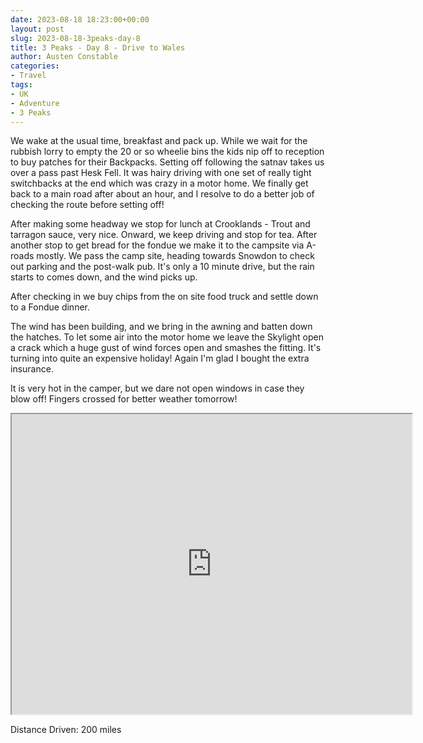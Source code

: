 ```yaml
---
date: 2023-08-18 18:23:00+00:00
layout: post
slug: 2023-08-18-3peaks-day-8
title: 3 Peaks - Day 8 - Drive to Wales
author: Austen Constable
categories:
- Travel
tags:
- UK
- Adventure
- 3 Peaks
---
```


We wake at the usual time, breakfast and pack up. While we wait for the rubbish lorry to empty the 20 or so wheelie bins the kids nip off to reception to buy patches for their Backpacks. 
Setting off following the satnav takes us over a pass past Hesk Fell. It was hairy driving with one set of really tight switchbacks at the end which was crazy in a motor home.
We finally get back to a main road after about an hour, and I resolve to do a better job of checking the route before setting off!  

After making some headway we stop for lunch at Crooklands -  Trout and tarragon sauce, very nice. 
Onward, we keep driving and stop for tea. 
After another stop to get bread for the fondue we make it to the campsite via A-roads mostly. 
We pass the camp site, heading towards Snowdon to check out parking and the post-walk pub. It's only a 10 minute drive, but the rain starts to comes down, and the wind picks up. 

After checking in we buy chips from the on site food truck and settle down to a Fondue dinner.

The wind has been building, and we bring in the awning and batten down the hatches. To let some air into the motor home we leave the Skylight open a crack which a huge gust of wind forces open and smashes the fitting. 
It's turning into quite an expensive holiday! Again I'm glad I bought the extra insurance. 

It is very hot in the camper, but we dare not open windows in case they blow off!
Fingers crossed for better weather tomorrow!

<iframe src="https://www.google.com/maps/d/u/0/embed?mid=1mNt69fhJ_WfTPelX9hZAXErePJvX_Dg&ehbc=2E312F" width="640" height="480"></iframe>

Distance Driven: 200 miles
